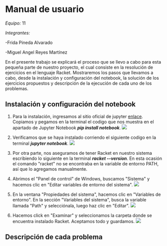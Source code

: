 # Manual de usuario


*Equipo:* 11

*Integrantes:*

-Frida Pineda Alvarado

-Miguel Angel Reyes Martínez


En el presente trabajo se explicará el proceso que se llevo a cabo para esta pequeña parte de nuestro proyecto, el cual consiste en la resolución de ejercicios en el lenguaje Racket. Mostraremos los pasos que llevamos a cabo, desde la instalación y configuración del notebook, la solución de los ejercicios propuestos y descripción de la ejecución de cada uno de los problemas.


## Instalación y configuración del notebook ##

1. Para la instalación, ingresamos al sitio oficial de jupyter [enlace](https://jupyter.org/install). Copiamos y pegamos en la terminal el codigo que nos muestra en el apartado de Jupyter Notebook ***pip install notebook***.
![](https://github.com/frida348/Programaci-n-funcional/assets/112607095/b1125ae2-f643-4e98-8226-116ec77667ab)

2. Verificamos que se haya instalado corriendo el siguiente codigo en la terminal ***jupyter notebook***.
![](https://github.com/frida348/Programaci-n-funcional/assets/112607095/50349db6-5acf-4f84-9dcd-b9d3e34be776)

3. Por otra parte, nos aseguramos de tener Racket en nuestro sistema escribiendo lo siguiente en la terminal ***racket --version***. En esta ocasión el comando "racket" no se encontraba en la variable de entorno PATH, así que lo agregamos manualmente.

4. Abrimos el "Panel de control" de Windows, buscamos "Sistema" y hacemos clic en "Editar variables de entorno del sistema".
![](https://github.com/frida348/Programaci-n-funcional/assets/112607095/baa63e67-9c94-4466-aed3-3b12b13df153)

6. En la ventana "Propiedades del sistema", hacemos clic en "Variables de entorno". En la sección "Variables del sistema", busca la variable llamada "Path" y selecciónala, luego haz clic en "Editar".
![](https://github.com/frida348/Programaci-n-funcional/assets/112607095/abc598f1-b0fa-4db3-a433-0522ac99bdd7)

7. Hacemos click en "Examinar" y seleccionamos la carpeta donde se encuentra instalado Racket. Aceptamos todo y guardamos.
![](https://github.com/frida348/Programaci-n-funcional/assets/112607095/2faf8229-6e97-4209-b3f3-41d7979ae31e)


## Descripción de cada problema ## 

